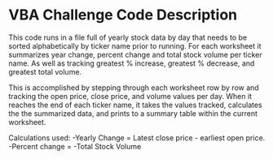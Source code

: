 # VBA Challenge Code Description
This code runs in a file full of yearly stock data by day that needs to be sorted alphabetically by ticker name prior to running.  For each worksheet it summarizes year change, percent change and total stock volume per ticker name.  As well as tracking greatest % increase, greatest % decrease, and greatest total volume.

This is accomplished by stepping through each worksheet row by row and tracking the open price, close price, and volume values per day.  When it reaches the end of each ticker name, it takes the values tracked, calculates the the summarized data, and prints to a summary table within the current worksheet.

Calculations used:
-Yearly Change = Latest close price - earliest open price.
-Percent change =
-Total Stock Volume